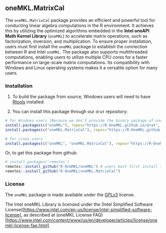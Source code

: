 ## oneMKL.MatrixCal

The `oneMKL.MatrixCal` package provides an efficient and powerful tool for 
conducting linear algebra computations in the R environment. It achieves this by 
utilizing the optimized algorithms embedded in the **Intel oneAPI Math Kernel Library** 
(`oneMKL`) to accelerate matrix operations, such as factorization, inversion, and 
multiplication. To ensure proper installation, users must first install the `oneMKL` 
package to establish the connection between R and Intel `oneMKL`. The package also supports 
multithreaded computations, enabling users to utilize multiple CPU cores for a faster 
performance on large-scale matrix computations. Its compatibility with Windows and 
Linux operating systems makes it a versatile option for many users.

### Installation

1. To build the package from source, Windows users will need to have [Rtools](http://cran.csie.ntu.edu.tw/bin/windows/Rtools/) installed.

2. You can install this package through our `drat` repository:

```r
# for Windows users (Because we don't provide the binary package of oneMKL)
install.packages(c("oneMKL"), repos="https://R-OneMKL.github.io/drat", type="source")
install.packages(c("oneMKL.MatrixCal"), repos="https://R-OneMKL.github.io/drat")

# for Linux users
install.packages(c("oneMKL", "oneMKL.MatrixCal"), repos="https://R-OneMKL.github.io/drat")
```

Or, to get this package from github:

```r
# install.packages('remotes')
remotes::install_github("R-OneMKL/oneMKL") # users must first install the "oneMKL" package to construct the connection between R and oneMKL
remotes::install_github("R-OneMKL/oneMKL.MatrixCal")
```


### License

The `oneMKL` package is made available under the [GPLv3](https://www.gnu.org/licenses/gpl-3.0.html) license.

The Intel oneMKL Library is licensed under the (Intel Simplified Software License)[https://www.intel.com/en-us/license/intel-simplified-software-license], as described at (oneMKL License FAQ)[https://www.intel.com/content/www/us/en/developer/articles/license/onemkl-license-faq.html].
